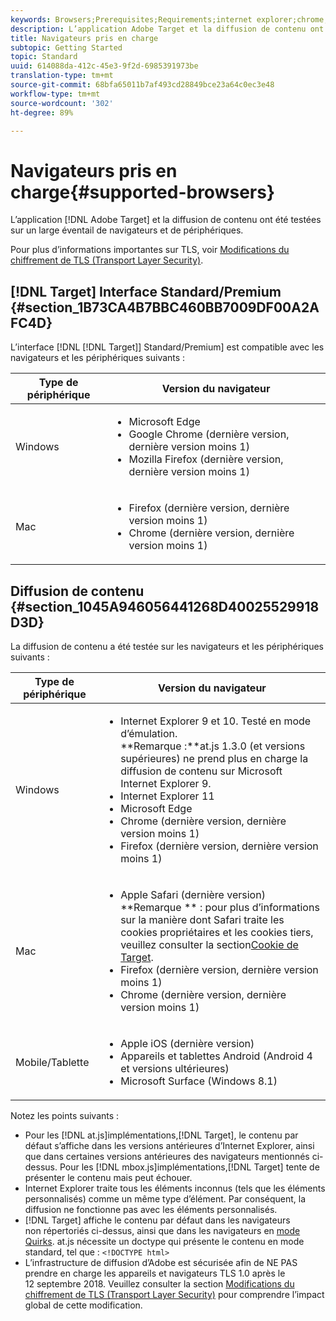 ```yaml
---
keywords: Browsers;Prerequisites;Requirements;internet explorer;chrome;firefox;safari;android;surface
description: L’application Adobe Target et la diffusion de contenu ont été testées sur un large éventail de navigateurs et de périphériques.
title: Navigateurs pris en charge
subtopic: Getting Started
topic: Standard
uuid: 614088da-412c-45e3-9f2d-6985391973be
translation-type: tm+mt
source-git-commit: 68bfa65011b7af493cd28849bce23a64c0ec3e48
workflow-type: tm+mt
source-wordcount: '302'
ht-degree: 89%

---
```



# Navigateurs pris en charge{#supported-browsers}

L’application [!DNL Adobe Target] et la diffusion de contenu ont été testées sur un large éventail de navigateurs et de périphériques.

Pour plus d’informations importantes sur TLS, voir [Modifications du chiffrement de TLS (Transport Layer Security)](../../c-implementing-target/c-considerations-before-you-implement-target/tls-transport-layer-security-encryption.md#concept_CC1001E9D3AE4BABAF90B8311B0A6451).

## [!DNL Target] Interface Standard/Premium {#section_1B73CA4B7BBC460BB7009DF00A2AFC4D}

L’interface [!DNL [!DNL Target]] Standard/Premium] est compatible avec les navigateurs et les périphériques suivants :

| Type de périphérique | Version du navigateur |
|--- |--- |
| Windows | <ul><li>Microsoft Edge</li><li>Google Chrome (dernière version, dernière version moins 1)</li><li>Mozilla Firefox (dernière version, dernière version moins 1)</li></ul> |
| Mac | <ul><li>Firefox (dernière version, dernière version moins 1)</li><li>Chrome (dernière version, dernière version moins 1)</li></ul> |

## Diffusion de contenu {#section_1045A946056441268D40025529918D3D}

La diffusion de contenu a été testée sur les navigateurs et les périphériques suivants :

| Type de périphérique | Version du navigateur |
|--- |--- |
| Windows | <ul><li>Internet Explorer 9 et 10. Testé en mode d’émulation.<br>**Remarque :**at.js 1.3.0 (et versions supérieures) ne prend plus en charge la diffusion de contenu sur Microsoft Internet Explorer 9.</li><li>Internet Explorer 11</li><li>Microsoft Edge</li><li>Chrome (dernière version, dernière version moins 1)</li><li>Firefox (dernière version, dernière version moins 1)</li></ul> |
| Mac | <ul><li>Apple Safari (dernière version)<br>**Remarque ** : pour plus d’informations sur la manière dont Safari traite les cookies propriétaires et les cookies tiers, veuillez consulter la section[Cookie de Target](/help/c-implementing-target/c-implementing-target-for-client-side-web/t-mbox-download/cookie-behavior.md).</li><li>Firefox (dernière version, dernière version moins 1)</li><li>Chrome (dernière version, dernière version moins 1)</li></ul> |
| Mobile/Tablette | <ul><li>Apple iOS (dernière version)</li><li>Appareils et tablettes Android (Android 4 et versions ultérieures)</li><li>Microsoft Surface (Windows 8.1)</li></ul> |

Notez les points suivants :

* Pour les [!DNL at.js]implémentations,[!DNL Target], le contenu par défaut s’affiche dans les versions antérieures d’Internet Explorer, ainsi que dans certaines versions antérieures des navigateurs mentionnés ci-dessus. Pour les [!DNL mbox.js]implémentations,[!DNL Target] tente de présenter le contenu mais peut échouer.
* Internet Explorer traite tous les éléments inconnus (tels que les éléments personnalisés) comme un même type d’élément. Par conséquent, la diffusion ne fonctionne pas avec les éléments personnalisés.
* [!DNL Target] affiche le contenu par défaut dans les navigateurs non répertoriés ci-dessus, ainsi que dans les navigateurs en [mode Quirks](https://en.wikipedia.org/wiki/Quirks_mode). at.js nécessite un doctype qui présente le contenu en mode standard, tel que : `<!DOCTYPE html>`
* L’infrastructure de diffusion d’Adobe est sécurisée afin de NE PAS prendre en charge les appareils et navigateurs TLS 1.0 après le 12 septembre 2018. Veuillez consulter la section [Modifications du chiffrement de TLS (Transport Layer Security)](../../c-implementing-target/c-considerations-before-you-implement-target/tls-transport-layer-security-encryption.md#concept_CC1001E9D3AE4BABAF90B8311B0A6451) pour comprendre l’impact global de cette modification.
